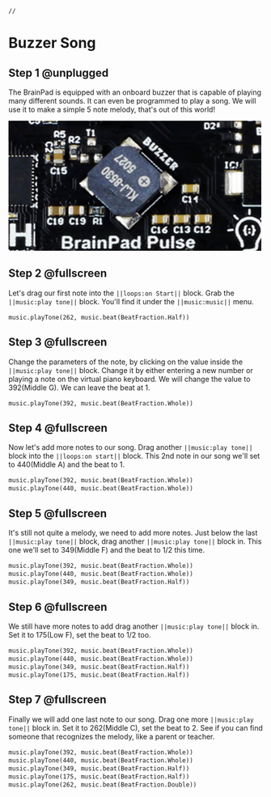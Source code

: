 ```template
//
```


# Buzzer Song

## Step 1 @unplugged

The BrainPad is equipped with an onboard buzzer that is capable of playing many different sounds. It can even be programmed to play a song. We will use it to make a simple 5 note melody, that's out of this world!
 
![BrainPad buzzer image](../static/images/buzzer.jpg)


## Step 2 @fullscreen

Let's drag our first note into the ``||loops:on Start||`` block. Grab the ``||music:play tone||`` block. You'll find it under the ``||music:music||`` menu. 

```blocks
music.playTone(262, music.beat(BeatFraction.Half))
```

## Step 3 @fullscreen
 
Change the parameters of the note, by clicking on the value inside the ``||music:play tone||`` block. Change it by either entering a new number or playing a note on the virtual piano keyboard. We will change the value to 392(Middle G). We can leave the beat at 1.

```blocks
music.playTone(392, music.beat(BeatFraction.Whole))
```

## Step 4 @fullscreen

Now let's add more notes to our song. Drag another ``||music:play tone||`` block into the ``||loops:on start||`` block. This 2nd note in our song we'll set to 440(Middle A) and the beat to 1.
 
```blocks
music.playTone(392, music.beat(BeatFraction.Whole))
music.playTone(440, music.beat(BeatFraction.Whole))
```

## Step 5 @fullscreen
 
It's still not quite a melody, we need to add more notes. Just below the last ``||music:play tone||`` block, drag another ``||music:play tone||`` block in. This one we'll set to 349(Middle F) and the beat to 1/2 this time.

```blocks
music.playTone(392, music.beat(BeatFraction.Whole))
music.playTone(440, music.beat(BeatFraction.Whole))
music.playTone(349, music.beat(BeatFraction.Half))
```

## Step 6 @fullscreen
 
We still have more notes to add drag another ``||music:play tone||`` block in. Set it to 175(Low F), set the beat to 1/2 too.

```blocks
music.playTone(392, music.beat(BeatFraction.Whole))
music.playTone(440, music.beat(BeatFraction.Whole))
music.playTone(349, music.beat(BeatFraction.Half))
music.playTone(175, music.beat(BeatFraction.Half))
```

## Step 7 @fullscreen
 
Finally we will add one last note to our song. Drag one more ``||music:play tone||`` block in. Set it to 262(Middle C), set the beat to 2. See if you can find someone that recognizes the melody, like a parent or teacher.

```blocks
music.playTone(392, music.beat(BeatFraction.Whole))
music.playTone(440, music.beat(BeatFraction.Whole))
music.playTone(349, music.beat(BeatFraction.Half))
music.playTone(175, music.beat(BeatFraction.Half))
music.playTone(262, music.beat(BeatFraction.Double))
```

